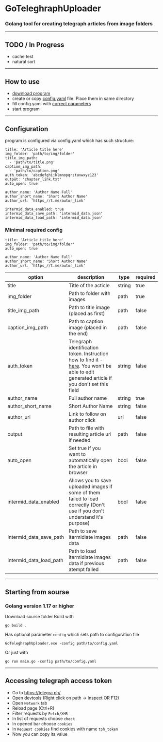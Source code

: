 # GoTeleghraphUploader
### Golang tool for creating telegraph articles from image folders

---

## TODO / In Progress
- cache test
- natural sort

---

## How to use
- [download program](https://github.com/ZUMORl/GoTeleghraphUploader/releases) 
- create or copy [config.yaml](https://github.com/bohdanch-w/go-tgupload/blob/master/config.yaml) file. Place them in same directory
- fill config.yaml with [correct parameters](#configuration)
- start program

---

## Configuration
program is configured via config.yaml which has such structure:
```
title: 'Article title here'
img_folder: 'path/to/img/folder'
title_img_path: 
  - 'path/to/title.png'
caption_img_path: 
  - 'path/to/caption.png'
auth_token: 'abcdefghijklmnopqrstuvwxyz123'
output: 'chapter_link.txt'
auto_open: true

author_name: 'Author Name Full'
author_short_name: 'Short Author Name'
author_url: 'https_//t.me/autor_link'

intermid_data_enabled: true
intermid_data_save_path: 'intermid_data.json'
intermid_data_load_path: 'intermid_data.json'
```

### Minimal required config
```
title: 'Article title here'
img_folder: 'path/to/img/folder'
auto_open: true

author_name: 'Author Name Full'
author_short_name: 'Short Author Name'
author_url: 'https_//t.me/autor_link'
```

| option                  | description                                                                                                                                                                     | type   | required |
| ----------------------- | ------------------------------------------------------------------------------------------------------------------------------------------------------------------------------- | ------ | -------- |
| title                   | Title of the acticle                                                                                                                                                            | string | true     |
| img_folder              | Path to folder with images                                                                                                                                                      | path   | true     |
| title_img_path          | Path to title image (placed as first)                                                                                                                                           | path   | false    |
| caption_img_path        | Path to caption image (placed in the end)                                                                                                                                       | path   | false    |
| auth_token              | Telegraph identification token. Instruction how to find it - [here](#accessing-telegraph-access-token). You won't be able to edit generated article if you don't set this field | string | false    |
| author_name             | Full author name                                                                                                                                                                | string | true     |
| author_short_name       | Short Author Name                                                                                                                                                               | string | false    |
| author_url              | Link to follow on author click                                                                                                                                                  | url    | false    |
| output                  | Path to file with resulting article url if needed                                                                                                                               | path   | false    |
| auto_open               | Set true if you want to automatically open the article in browser                                                                                                               | bool   | false    |
| intermid_data_enabled   | Allows you to save uploaded images if some of them failed to load correctly (Don't use if you don't understand it's purpose)                                                    | bool   | false    |
| intermid_data_save_path | Path to save itermidiate images data                                                                                                                                            | path   | false    |
| intermid_data_load_path | Path to load itermidiate images data if previous atempt failed                                                                                                                  | path   | false    |

---

## Starting from sourse

### Golang version 1.17 or higher

Download sourse folder
Build with
```
go build .
```
Has optional parameter ```config``` which sets path to configuration file
```
GoTeleghraphUploader.exe -config path/to/config.yaml
```

Or just with 
```
go run main.go -config path/to/config.yaml
```

---

## Accessing telegraph access token
- Go to https://telegra.ph/
- Open devtools (Right click on path -> Inspect OR F12)
- Open ```Network``` tab
- Reload page (Ctrl+R)
- Filter requests by ```Fetch/XHR```
- In list of requests choose ```check```
- In opened bar choose ```cookies```
- In ```Request cookies``` find cookies with name ```tph_token``` 
- Now you can copy its value
